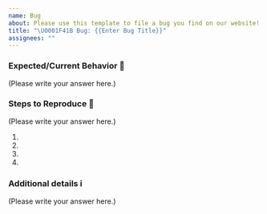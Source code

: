 ```yaml
---
name: Bug
about: Please use this template to file a bug you find on our website!
title: "\U0001F41B Bug: {{Enter Bug Title}}"
assignees: ""
---
```


### Expected/Current Behavior 🧭

<!--- A description of what should happen and what happens instead. -->

(Please write your answer here.)

### Steps to Reproduce 🔢

<!--- An unambiguous set of steps to reproduce this bug, or a link to a video recording of the bug ocurring. -->

(Please write your answer here.)

1.
2.
3.
4.

### Additional details ℹ️

<!--
  Is there anything else you can add about this bug?
  You might want to include any error logs if applicable
-->

(Please write your answer here.)
